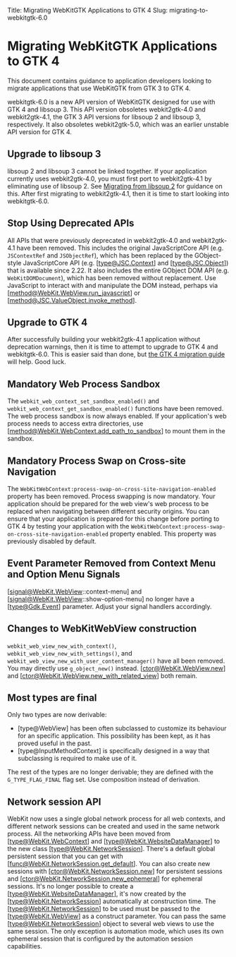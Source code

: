 Title: Migrating WebKitGTK Applications to GTK 4
Slug: migrating-to-webkitgtk-6.0

# Migrating WebKitGTK Applications to GTK 4

This document contains guidance to application developers looking to migrate
applications that use WebKitGTK from GTK 3 to GTK 4.

webkitgtk-6.0 is a new API version of WebKitGTK designed for use with GTK 4 and
libsoup 3. This API version obsoletes webkit2gtk-4.0 and webkit2gtk-4.1, the
GTK 3 API versions for libsoup 2 and libsoup 3, respectively. It also obsoletes
webkit2gtk-5.0, which was an earlier unstable API version for GTK 4.

## Upgrade to libsoup 3

libsoup 2 and libsoup 3 cannot be linked together. If your application currently
uses webkit2gtk-4.0, you must first port to webkit2gtk-4.1 by eliminating use
of libsoup 2. See [Migrating from libsoup 2](https://libsoup.org/libsoup-3.0/migrating-from-libsoup-2.html)
for guidance on this. After first migrating to webkit2gtk-4.1, then it is
time to start looking into webkitgtk-6.0.

## Stop Using Deprecated APIs

All APIs that were previously deprecated in webkit2gtk-4.0 and webkit2gtk-4.1
have been removed. This includes the original JavaScriptCore API (e.g.
`JSContextRef` and `JSObjectRef`), which has been replaced by the GObject-style
JavaScriptCore API (e.g. [type@JSC.Context] and [type@JSC.Object]) that is
available since 2.22. It also includes the entire GObject DOM API (e.g.
`WebKitDOMDocument`), which has been removed without replacement. Use JavaScript
to interact with and manipulate the DOM instead, perhaps via
[method@WebKit.WebView.run_javascript] or [method@JSC.ValueObject.invoke_method].

## Upgrade to GTK 4

After successfully building your webkit2gtk-4.1 application without deprecation
warnings, then it is time to attempt to upgrade to GTK 4 and webkitgtk-6.0.
This is easier said than done, but [the GTK 4 migration guide](https://docs.gtk.org/gtk4/migrating-3to4.html)
will help. Good luck.

## Mandatory Web Process Sandbox

The `webkit_web_context_set_sandbox_enabled()` and `webkit_web_context_get_sandbox_enabled()`
functions have been removed. The web process sandbox is now always enabled. If
your application's web process needs to access extra directories, use
[method@WebKit.WebContext.add_path_to_sandbox] to mount them in the sandbox.

## Mandatory Process Swap on Cross-site Navigation

The `WebKitWebContext:process-swap-on-cross-site-navigation-enabled` property
has been removed. Process swapping is now mandatory. Your application should be
prepared for the web view's web process to be replaced when navigating between
different security origins. You can ensure that your application is prepared for
this change before porting to GTK 4 by testing your application with the
`WebKitWebContext:process-swap-on-cross-site-navigation-enabled` property
enabled. This property was previously disabled by default.

## Event Parameter Removed from Context Menu and Option Menu Signals

[signal@WebKit.WebView::context-menu] and [signal@WebKit.WebView::show-option-menu]
no longer have a [type@Gdk.Event] parameter. Adjust your signal handlers
accordingly.

## Changes to WebKitWebView construction

`webkit_web_view_new_with_context()`, `webkit_web_view_new_with_settings()`, and
`webkit_web_view_new_with_user_content_manager()` have all been removed. You
may directly use `g_object_new()` instead. [ctor@WebKit.WebView.new] and
[ctor@WebKit.WebView.new_with_related_view] both remain.

## Most types are final

Only two types are now derivable:

- [type@WebView] has been often subclassed to customize its behaviour for an
  specific application. This possibility has been kept, as it has proved
  useful in the past.
- [type@InputMethodContext] is specifically designed in a way that subclassing
  is required to make use of it.

The rest of the types are no longer derivable; they are defined with the
`G_TYPE_FLAG_FINAL` flag set. Use composition instead of derivation.

## Network session API

WebKit now uses a single global network process for all web contexts, and different
network sessions can be created and used in the same network process. All the networking
APIs have been moved from [type@WebKit.WebContext] and [type@WebKit.WebsiteDataManager] to the new class
[type@WebKit.NetworkSession]. There's a default global persistent session that you can get with
[func@WebKit.NetworkSession.get_default]. You can also create new sessions with
[ctor@WebKit.NetworkSession.new] for persistent sessions and [ctor@WebKit.NetworkSession.new_ephemeral]
for ephemeral sessions. It's no longer possible to create a [type@WebKit.WebsiteDataManager], it's now
created by the [type@WebKit.NetworkSession] automatically at construction time. The [type@WebKit.NetworkSession]
to be used must be passed to the [type@WebKit.WebView] as a construct parameter. You can pass the
same [type@WebKit.NetworkSession] object to several web views to use the same session. The only exception
is automation mode, which uses its own ephemeral session that is configured by the automation
session capabilities.
